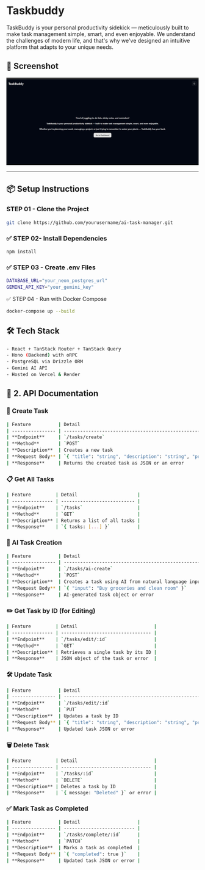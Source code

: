 # Taskbuddy
TaskBuddy is your personal productivity sidekick — meticulously built to make task management simple, smart, and even enjoyable. We understand the challenges of modern life, and that's why we've designed an intuitive platform that adapts to your unique needs.
## 📸 Screenshot

![Taskbuddy ](assets/Taskbuddy.png)



---

## 📦 Setup Instructions

### STEP 01 - Clone the Project

```bash
git clone https://github.com/yourusername/ai-task-manager.git
```



### ✅ STEP 02- Install Dependencies

```bash
npm install
```

### ✅ STEP 03 - Create .env Files

```bash
DATABASE_URL="your_neon_postgres_url"
GEMINI_API_KEY="your_gemini_key"
```



✅ STEP 04 - Run with Docker Compose

```bash
docker-compose up --build

```

## 🛠️ Tech Stack

```bash
- React + TanStack Router + TanStack Query 
- Hono (Backend) with oRPC
- PostgreSQL via Drizzle ORM
- Gemini AI API
- Hosted on Vercel & Render
```
## 📡 2. API Documentation

### 📌 Create Task

```bash
| Feature          | Detail                                                              |
| ---------------- | ------------------------------------------------------------------- |
| **Endpoint**     | `/tasks/create`                                                     |
| **Method**       | `POST`                                                              |
| **Description**  | Creates a new task                                                  |
| **Request Body** | `{ "title": "string", "description": "string", "priority": "low" }` |
| **Response**     | Returns the created task as JSON or an error                        |

````

### 📋 Get All Tasks

```bash
| Feature         | Detail                      |
| --------------- | --------------------------- |
| **Endpoint**    | `/tasks`                    |
| **Method**      | `GET`                       |
| **Description** | Returns a list of all tasks |
| **Response**    | `{ tasks: [...] }`          |

````

### 🤖 AI Task Creation

```bash
| Feature          | Detail                                              |
| ---------------- | --------------------------------------------------- |
| **Endpoint**     | `/tasks/ai-create`                                  |
| **Method**       | `POST`                                              |
| **Description**  | Creates a task using AI from natural language input |
| **Request Body** | `{ "input": "Buy groceries and clean room" }`       |
| **Response**     | AI-generated task object or error                   |


````



### ✏️ Get Task by ID (for Editing)

```bash
| Feature         | Detail                            |
| --------------- | --------------------------------- |
| **Endpoint**    | `/tasks/edit/:id`                 |
| **Method**      | `GET`                             |
| **Description** | Retrieves a single task by its ID |
| **Response**    | JSON object of the task or error  |

````

### 🛠️ Update Task

```bash
| Feature          | Detail                                                              |
| ---------------- | ------------------------------------------------------------------- |
| **Endpoint**     | `/tasks/edit/:id`                                                   |
| **Method**       | `PUT`                                                               |
| **Description**  | Updates a task by ID                                                |
| **Request Body** | `{ "title": "string", "description": "string", "priority": "mid" }` |
| **Response**     | Updated task JSON or error                                          |

````

### 🗑️ Delete Task

```bash
| Feature         | Detail                            |
| --------------- | --------------------------------- |
| **Endpoint**    | `/tasks/:id`                      |
| **Method**      | `DELETE`                          |
| **Description** | Deletes a task by ID              |
| **Response**    | `{ message: "Deleted" }` or error |

````

### ✅ Mark Task as Completed

```bash
| Feature          | Detail                     |
| ---------------- | -------------------------- |
| **Endpoint**     | `/tasks/complete/:id`      |
| **Method**       | `PATCH`                    |
| **Description**  | Marks a task as completed  |
| **Request Body** | `{ "completed": true }`    |
| **Response**     | Updated task JSON or error |


````
